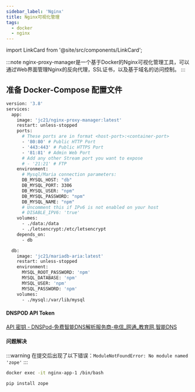 ```yaml
---
sidebar_label: 'Nginx'
title: Nginx可视化管理
tags:
  - docker
  - nginx
---
```


import LinkCard from '@site/src/components/LinkCard';

:::note
nginx-proxy-manager是一个基于Docker的Nginx可视化管理工具，可以通过Web界面管理Nginx的反向代理，SSL证书，以及基于域名的访问控制。
:::

<LinkCard title="Nginx Proxy Manager" description="Docker Compose installation" to="https://nginxproxymanager.com/setup/"></LinkCard>

## 准备 Docker-Compose 配置文件

```bash
version: '3.8'
services:
  app:
    image: 'jc21/nginx-proxy-manager:latest'
    restart: unless-stopped
    ports:
      # These ports are in format <host-port>:<container-port>
      - '80:80' # Public HTTP Port
      - '443:443' # Public HTTPS Port
      - '81:81' # Admin Web Port
      # Add any other Stream port you want to expose
      # - '21:21' # FTP
    environment:
      # Mysql/Maria connection parameters:
      DB_MYSQL_HOST: "db"
      DB_MYSQL_PORT: 3306
      DB_MYSQL_USER: "npm"
      DB_MYSQL_PASSWORD: "npm"
      DB_MYSQL_NAME: "npm"
      # Uncomment this if IPv6 is not enabled on your host
      # DISABLE_IPV6: 'true'
    volumes:
      - ./data:/data
      - ./letsencrypt:/etc/letsencrypt
    depends_on:
      - db

  db:
    image: 'jc21/mariadb-aria:latest'
    restart: unless-stopped
    environment:
      MYSQL_ROOT_PASSWORD: 'npm'
      MYSQL_DATABASE: 'npm'
      MYSQL_USER: 'npm'
      MYSQL_PASSWORD: 'npm'
    volumes:
      - ./mysql:/var/lib/mysql
```


#### DNSPOD API Token

[API 密钥 - DNSPod-免费智能DNS解析服务商-电信_网通_教育网,智能DNS](https://console.dnspod.cn/account/token/apikey)


#### 问题解决

:::warning
在提交后出现了以下错误：`ModuleNotFoundError: No module named 'zope'`
:::

```Bash
docker exec -it nginx-app-1 /bin/bash
```

```bash
pip install zope
```